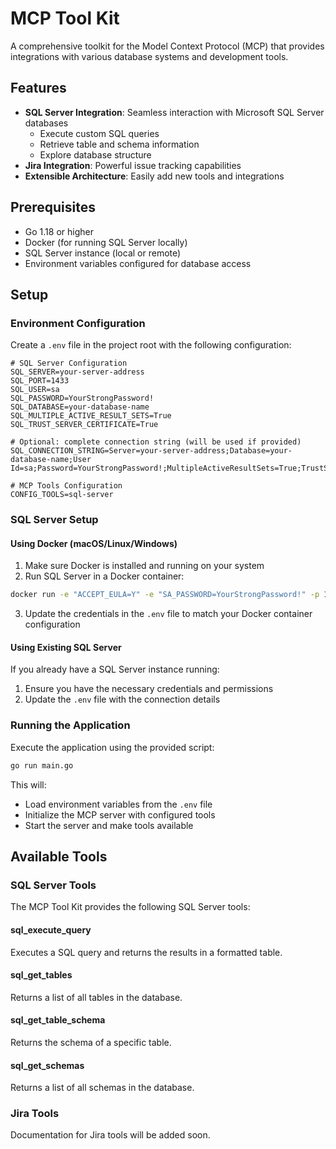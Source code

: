 # MCP Tool Kit

A comprehensive toolkit for the Model Context Protocol (MCP) that provides integrations with various database systems and development tools.

## Features

- **SQL Server Integration**: Seamless interaction with Microsoft SQL Server databases
  - Execute custom SQL queries
  - Retrieve table and schema information
  - Explore database structure
- **Jira Integration**: Powerful issue tracking capabilities
- **Extensible Architecture**: Easily add new tools and integrations

## Prerequisites

- Go 1.18 or higher
- Docker (for running SQL Server locally)
- SQL Server instance (local or remote)
- Environment variables configured for database access

## Setup

### Environment Configuration

Create a `.env` file in the project root with the following configuration:

```
# SQL Server Configuration
SQL_SERVER=your-server-address
SQL_PORT=1433
SQL_USER=sa
SQL_PASSWORD=YourStrongPassword!
SQL_DATABASE=your-database-name
SQL_MULTIPLE_ACTIVE_RESULT_SETS=True
SQL_TRUST_SERVER_CERTIFICATE=True

# Optional: complete connection string (will be used if provided)
SQL_CONNECTION_STRING=Server=your-server-address;Database=your-database-name;User Id=sa;Password=YourStrongPassword!;MultipleActiveResultSets=True;TrustServerCertificate=True

# MCP Tools Configuration
CONFIG_TOOLS=sql-server
```

### SQL Server Setup

#### Using Docker (macOS/Linux/Windows)

1. Make sure Docker is installed and running on your system
2. Run SQL Server in a Docker container:

```bash
docker run -e "ACCEPT_EULA=Y" -e "SA_PASSWORD=YourStrongPassword!" -p 1433:1433 --name mcp-sqlserver -d mcr.microsoft.com/mssql/server:2019-latest
```

3. Update the credentials in the `.env` file to match your Docker container configuration

#### Using Existing SQL Server

If you already have a SQL Server instance running:

1. Ensure you have the necessary credentials and permissions
2. Update the `.env` file with the connection details

### Running the Application

Execute the application using the provided script:

```bash
go run main.go
```

This will:
- Load environment variables from the `.env` file
- Initialize the MCP server with configured tools
- Start the server and make tools available

## Available Tools

### SQL Server Tools

The MCP Tool Kit provides the following SQL Server tools:

#### sql_execute_query

Executes a SQL query and returns the results in a formatted table.

#### sql_get_tables

Returns a list of all tables in the database.

#### sql_get_table_schema

Returns the schema of a specific table.

#### sql_get_schemas

Returns a list of all schemas in the database.

### Jira Tools

Documentation for Jira tools will be added soon.